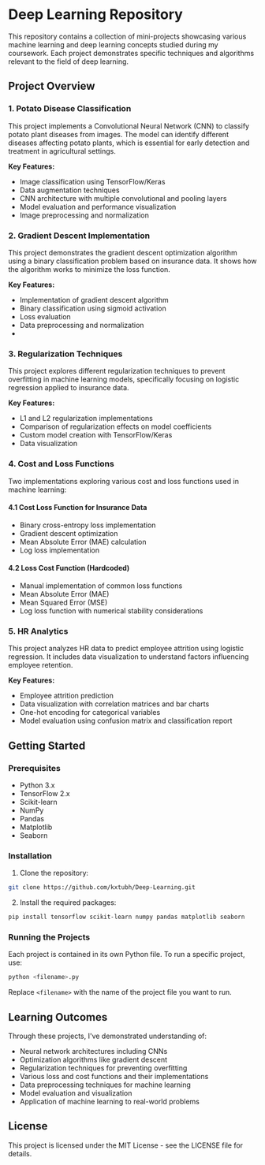 # Deep Learning Repository

This repository contains a collection of mini-projects showcasing various machine learning and deep learning concepts studied during my coursework. Each project demonstrates specific techniques and algorithms relevant to the field of deep learning.

## Project Overview

### 1. Potato Disease Classification

This project implements a Convolutional Neural Network (CNN) to classify potato plant diseases from images. The model can identify different diseases affecting potato plants, which is essential for early detection and treatment in agricultural settings.

**Key Features:**
- Image classification using TensorFlow/Keras
- Data augmentation techniques
- CNN architecture with multiple convolutional and pooling layers
- Model evaluation and performance visualization
- Image preprocessing and normalization

### 2. Gradient Descent Implementation

This project demonstrates the gradient descent optimization algorithm using a binary classification problem based on insurance data. It shows how the algorithm works to minimize the loss function.

**Key Features:**
- Implementation of gradient descent algorithm
- Binary classification using sigmoid activation
- Loss evaluation
- Data preprocessing and normalization
- 
### 3. Regularization Techniques

This project explores different regularization techniques to prevent overfitting in machine learning models, specifically focusing on logistic regression applied to insurance data.

**Key Features:**
- L1 and L2 regularization implementations
- Comparison of regularization effects on model coefficients
- Custom model creation with TensorFlow/Keras
- Data visualization

### 4. Cost and Loss Functions

Two implementations exploring various cost and loss functions used in machine learning:

#### 4.1 Cost Loss Function for Insurance Data
- Binary cross-entropy loss implementation
- Gradient descent optimization
- Mean Absolute Error (MAE) calculation
- Log loss implementation

#### 4.2 Loss Cost Function (Hardcoded)
- Manual implementation of common loss functions
- Mean Absolute Error (MAE)
- Mean Squared Error (MSE)
- Log loss function with numerical stability considerations

### 5. HR Analytics

This project analyzes HR data to predict employee attrition using logistic regression. It includes data visualization to understand factors influencing employee retention.

**Key Features:**
- Employee attrition prediction
- Data visualization with correlation matrices and bar charts
- One-hot encoding for categorical variables
- Model evaluation using confusion matrix and classification report

## Getting Started

### Prerequisites
- Python 3.x
- TensorFlow 2.x
- Scikit-learn
- NumPy
- Pandas
- Matplotlib
- Seaborn

### Installation

1. Clone the repository:
```bash
git clone https://github.com/kxtubh/Deep-Learning.git
```

2. Install the required packages:
```bash
pip install tensorflow scikit-learn numpy pandas matplotlib seaborn
```

### Running the Projects

Each project is contained in its own Python file. To run a specific project, use:
```bash
python <filename>.py
```

Replace `<filename>` with the name of the project file you want to run.

## Learning Outcomes

Through these projects, I've demonstrated understanding of:
- Neural network architectures including CNNs
- Optimization algorithms like gradient descent
- Regularization techniques for preventing overfitting
- Various loss and cost functions and their implementations
- Data preprocessing techniques for machine learning
- Model evaluation and visualization
- Application of machine learning to real-world problems

## License

This project is licensed under the MIT License - see the LICENSE file for details.
